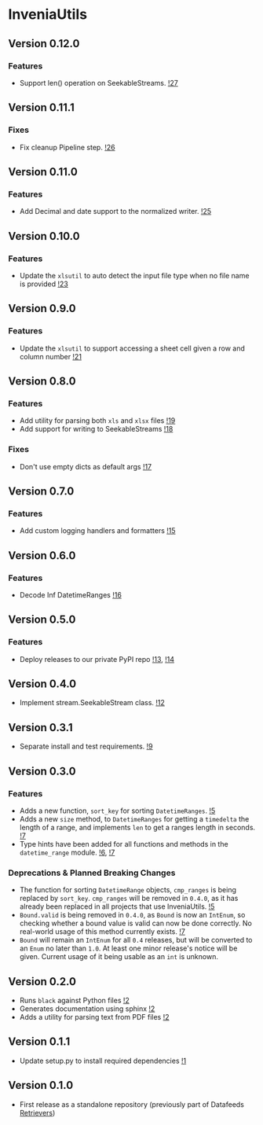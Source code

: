 # InveniaUtils

## Version 0.12.0

### Features

 * Support len() operation on SeekableStreams. [!27](https://gitlab.invenia.ca/invenia/inveniautils/-/merge_requests/27)

## Version 0.11.1

### Fixes

 * Fix cleanup Pipeline step. [!26](https://gitlab.invenia.ca/invenia/inveniautils/-/merge_requests/26)

## Version 0.11.0

### Features

 * Add Decimal and date support to the normalized writer. [!25](https://gitlab.invenia.ca/invenia/inveniautils/-/merge_requests/25)
	
## Version 0.10.0

### Features

 * Update the `xlsutil` to auto detect the input file type when no file name is provided [!23](https://gitlab.invenia.ca/invenia/inveniautils/-/merge_requests/23)

## Version 0.9.0

### Features

 * Update the `xlsutil` to support accessing a sheet cell given a row and column number [!21](https://gitlab.invenia.ca/invenia/inveniautils/-/merge_requests/21)

## Version 0.8.0

### Features

 * Add utility for parsing both `xls` and `xlsx` files [!19](https://gitlab.invenia.ca/invenia/inveniautils/-/merge_requests/19)
 * Add support for writing to SeekableStreams [!18](https://gitlab.invenia.ca/invenia/inveniautils/-/merge_requests/18)

### Fixes

  * Don't use empty dicts as default args [!17](https://gitlab.invenia.ca/invenia/inveniautils/-/merge_requests/17)

## Version 0.7.0

### Features

  * Add custom logging handlers and formatters [!15](https://gitlab.invenia.ca/invenia/inveniautils/-/merge_requests/15)	

## Version 0.6.0

### Features

  * Decode Inf DatetimeRanges [!16](https://gitlab.invenia.ca/invenia/inveniautils/-/merge_requests/16)

## Version 0.5.0

### Features

  * Deploy releases to our private PyPI repo [!13](https://gitlab.invenia.ca/invenia/inveniautils/-/merge_requests/13), [!14](https://gitlab.invenia.ca/invenia/inveniautils/-/merge_requests/14)

## Version 0.4.0

  * Implement stream.SeekableStream class.
    [!12](https://gitlab.invenia.ca/invenia/inveniautils/-/merge_requests/12)

## Version 0.3.1

  * Separate install and test requirements.
    [!9](https://gitlab.invenia.ca/invenia/inveniautils/-/merge_requests/9)

## Version 0.3.0

### Features

  * Adds a new function, `sort_key` for sorting `DatetimeRanges`.
    [!5](https://gitlab.invenia.ca/invenia/inveniautils/-/merge_requests/5)
  * Adds a new `size` method, to `DatetimeRanges` for getting a `timedelta` the length of a range, and implements `len` to get a ranges length in seconds.
    [!7](https://gitlab.invenia.ca/invenia/inveniautils/-/merge_requests/7)
  * Type hints have been added for all functions and methods in the `datetime_range` module.
    [!6](https://gitlab.invenia.ca/invenia/inveniautils/-/merge_requests/6), [!7](https://gitlab.invenia.ca/invenia/inveniautils/-/merge_requests/7)

### Deprecations & Planned Breaking Changes

  * The function for sorting `DatetimeRange` objects, `cmp_ranges` is being replaced by `sort_key`.
    `cmp_ranges` will be removed in `0.4.0`, as it has already been replaced in all projects that use InveniaUtils.
    [!5](https://gitlab.invenia.ca/invenia/inveniautils/-/merge_requests/5)
  * `Bound.valid` is being removed in `0.4.0`, as `Bound` is now an `IntEnum`, so checking whether a bound value is valid can now be done correctly.
    No real-world usage of this method currently exists.
    [!7](https://gitlab.invenia.ca/invenia/inveniautils/-/merge_requests/7)
  * `Bound` will remain an `IntEnum` for all `0.4` releases, but will be converted to an `Enum` no later than `1.0`.
     At least one minor release's notice will be given.
     Current usage of it being usable as an `int` is unknown.

## Version 0.2.0

  * Runs `black` against Python files [!2](https://gitlab.invenia.ca/invenia/inveniautils/-/merge_requests/2)
  * Generates documentation using sphinx [!2](https://gitlab.invenia.ca/invenia/inveniautils/-/merge_requests/2)
  * Adds a utility for parsing text from PDF files [!2](https://gitlab.invenia.ca/invenia/inveniautils/-/merge_requests/2)

## Version 0.1.1

  * Update setup.py to install required dependencies [!1](https://gitlab.invenia.ca/invenia/inveniautils/-/merge_requests/1)

## Version 0.1.0

  * First release as a standalone repository (previously part of Datafeeds [Retrievers](https://gitlab.invenia.ca/invenia/Datafeeds/Retrievers))
